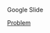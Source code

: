 Google Slide

[Problem](https://docs.google.com/presentation/d/11nppOCOWgkz9h5QNiJ7O3kKlPoote-KZQwOVW-uROrY/edit#slide=id.p)